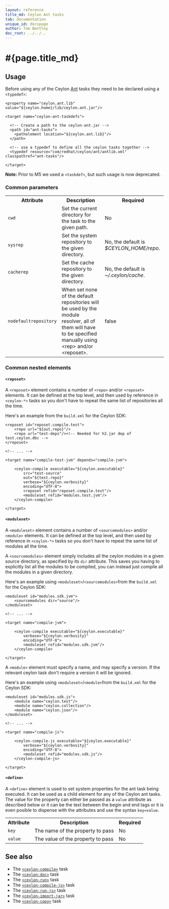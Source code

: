 ```yaml
---
layout: reference
title_md: Ceylon Ant tasks
tab: documentation
unique_id: docspage
author: Tom Bentley
doc_root: ../../..
---
```


# #{page.title_md}

## Usage 

Before using any of the Ceylon [Ant](http://ant.apache.org) 
tasks they need to be declared using a `<typedef>`:

<!-- lang: xml -->
    <property name="ceylon.ant.lib" value="${ceylon.home}/lib/ceylon.ant.jar"/>
    
    <target name="ceylon-ant-taskdefs">
      
      <!-- Create a path to the ceylon-ant.jar --> 
      <path id="ant-tasks">
        <pathelement location="${ceylon.ant.lib}"/>
      </path>
    
      <!-- use a typedef to define all the ceylon tasks together -->
      <typedef resource="com/redhat/ceylon/ant/antlib.xml" classpathref="ant-tasks"/>
      
    </target>

**Note:** Prior to M5 we used a `<taskdef>`, but such usage is now deprecated.

### Common parameters

<table class="ant-parameters">
<tbody>
<tr>
<th>Attribute</th>
<th>Description</th>
<th>Required</th>
</tr>

<tr>
<td><code>cwd</code></td>
<td>Set the current directory for the task to the given path.</td>
<td>No</td>
</tr>

<tr>
<td><code>sysrep</code></td>
<td>Set the system repository to the given directory.</td>
<td>No, the default is <i>$CEYLON_HOME/repo</i>.</td>
</tr>

<tr>
<td><code>cacherep</code></td>
<td>Set the cache repository to the given directory.</td>
<td>No, the default is <i>~/.ceylon/cache</i>.</td>
</tr>

<tr>
<td><code>nodefaultrepository</code></td>
<td>When set none of the default repositories will be used by the module resolver,
all of them will have to be specified manually using &lt;rep&gt; and/or &lt;reposet&gt;.</td>
<td>false</td>
</tr>

</tbody>
</table>


### Common nested elements

#### `<reposet>`

<!-- m5 -->

A `<reposet>` element contains a number of `<repo>` and/or `<reposet>` elements. 
It can be defined at the 
top level, and then used by reference in `<ceylon-*>` tasks so you don't have 
to repeat the same list of repositories all the time. 

Here's an example from the `build.xml` for the Ceylon SDK:

<!-- lang: xml -->
    <reposet id="reposet.compile.test">
        <repo url="${out.repo}"/>
        <repo url="test-deps"/><!-- Needed for h2.jar dep of test.ceylon.dbc -->
    </reposet>
    
    <!-- ... -->
    
    <target name="compile-test-jvm" depends="compile-jvm">
        
        <ceylon-compile executable="${ceylon.executable}"
            src="test-source"
            out="${test.repo}"
            verbose="${ceylon.verbosity}"
            encoding="UTF-8">
            <reposet refid="reposet.compile.test"/> 
            <moduleset refid="modules.test.jvm"/>
        </ceylon-compile>
        
    </target>


#### `<moduleset>`

A `<moduleset>` element contains a number of `<sourcemodules>` and/or `<module>`
elements. It can be defined at the 
top level, and then used by reference in `<ceylon-*>` tasks so you don't have 
to repeat the same list of modules all the time. 

A `<sourcemodules>` element simply includes all the ceylon modules in a given 
source directory, as specified by its `dir` attribute. This saves you having 
to explicitly list all the modules to be compiled, you can instead just 
compile all the modules in a given directory.

Here's an example using `<moduleset>`/`<sourcemodules>`from the 
`build.xml` for the Ceylon SDK:

<!-- lang: xml -->
    <moduleset id="modules.sdk.jvm">
        <sourcemodules dir="source"/>
    </moduleset>
    
    <!-- ... -->
    
    <target name="compile-jvm">
        
        <ceylon-compile executable="${ceylon.executable}"
            verbose="${ceylon.verbosity}"
            encoding="UTF-8">
            <moduleset refid="modules.sdk.jvm"/>
        </ceylon-compile>
        
    </target>

A `<module>` element must specify a name, and may specify a version. 
If the relevant ceylon task don't require a version it will be ignored. 

Here's an example using `<moduleset>`/`<module>`from the 
`build.xml` for the Ceylon SDK:

<!-- lang: xml -->
    <moduleset id="modules.sdk.js">
        <module name="ceylon.test"/>
        <module name="ceylon.collection"/>
        <module name="ceylon.json"/>
    </moduleset>

    <!-- ... -->
    
    <target name="compile-js">
        
        <ceylon-compile-js executable="${ceylon.executable}"
            verbose="${ceylon.verbosity}"
            encoding="UTF-8">
            <moduleset refid="modules.sdk.js"/>
        </ceylon-compile-js>
        
    </target>



#### `<define>`

A `<define>` element is used to set system properties for the ant task being
executed. It can be used as a child element for any of the Ceylon ant tasks.
The value for the property can either be passed as a `value` attribute as
described below or it can be the text between the begin and end tags or
it is even posible to dispense with the attributes and use the syntax `key=value`.

<table class="ant-parameters">
<tbody>
<tr>
<th>Attribute</th>
<th>Description</th>
<th>Required</th>
</tr>

<tr>
<td><code>key</code></td>
<td>The name of the property to pass</td>
<td>No</td>
</tr>

<tr>
<td><code>value</code></td>
<td>The value of the property to pass</td>
<td>No</td>
</tr>

</tbody>
</table>


## See also

* The [`<ceylon-compile>`](../ant-ceylon-compile) task
* The [`<ceylon-doc>`](../ant-ceylon-doc) task
* The [`<ceylon-run>`](../ant-ceylon-run) task
* The [`<ceylon-compile-js>`](../ant-ceylon-compile-js) task
* The [`<ceylon-run-js>`](../ant-ceylon-run-js) task
* The [`<ceylon-import-jar>`](../ant-ceylon-import-jar) task
* The [`<ceylon-copy>`](../ant-ceylon-copy) task

